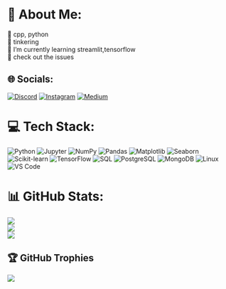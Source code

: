 # 💫 About Me:
🔭 cpp, python <br>👯 tinkering<br>🌱 I’m currently learning streamlit,tensorflow<br>💬 check out the issues<br>


## 🌐 Socials:
[![Discord](https://img.shields.io/badge/Discord-%237289DA.svg?logo=discord&logoColor=white)](https://discord.gg/varun___#9162) [![Instagram](https://img.shields.io/badge/Instagram-%23E4405F.svg?logo=Instagram&logoColor=white)](https://instagram.com/varungupta04) [![Medium](https://img.shields.io/badge/Medium-12100E?logo=medium&logoColor=white)](https://medium.com/@https://medium.com/@varungg) 


# 💻 Tech Stack:
![Python](https://img.shields.io/badge/Python-3776AB?style=for-the-badge&logo=python&logoColor=white)
![Jupyter](https://img.shields.io/badge/Jupyter-F37626?style=for-the-badge&logo=jupyter&logoColor=white)
![NumPy](https://img.shields.io/badge/NumPy-013243?style=for-the-badge&logo=numpy&logoColor=white)
![Pandas](https://img.shields.io/badge/Pandas-150458?style=for-the-badge&logo=pandas&logoColor=white)
![Matplotlib](https://img.shields.io/badge/Matplotlib-11557c?style=for-the-badge&logo=matplotlib&logoColor=white)
![Seaborn](https://img.shields.io/badge/Seaborn-4B8BBE?style=for-the-badge&logo=python&logoColor=white)
![Scikit-learn](https://img.shields.io/badge/Scikit--Learn-F7931E?style=for-the-badge&logo=scikit-learn&logoColor=white)
![TensorFlow](https://img.shields.io/badge/TensorFlow-FF6F00?style=for-the-badge&logo=tensorflow&logoColor=white)
![SQL](https://img.shields.io/badge/SQL-336791?style=for-the-badge&logo=postgresql&logoColor=white)
![PostgreSQL](https://img.shields.io/badge/PostgreSQL-316192?style=for-the-badge&logo=postgresql&logoColor=white)
![MongoDB](https://img.shields.io/badge/MongoDB-4EA94B?style=for-the-badge&logo=mongodb&logoColor=white)
![Linux](https://img.shields.io/badge/Linux-FCC624?style=for-the-badge&logo=linux&logoColor=black)
![VS Code](https://img.shields.io/badge/VSCode-007ACC?style=for-the-badge&logo=visual-studio-code&logoColor=white)

# 📊 GitHub Stats:
![](https://github-readme-stats.vercel.app/api?username=varungupta04&theme=dracula&hide_border=true&include_all_commits=true&count_private=true)<br/>
![](https://github-readme-streak-stats.herokuapp.com/?user=varungupta04&theme=dracula&hide_border=true)<br/>
![](https://github-readme-stats.vercel.app/api/top-langs/?username=varungupta04&theme=dracula&hide_border=true&include_all_commits=true&count_private=true&layout=compact)

## 🏆 GitHub Trophies
![](https://github-profile-trophy.vercel.app/?username=varungupta04&theme=radical&no-frame=false&no-bg=true&margin-w=4)



